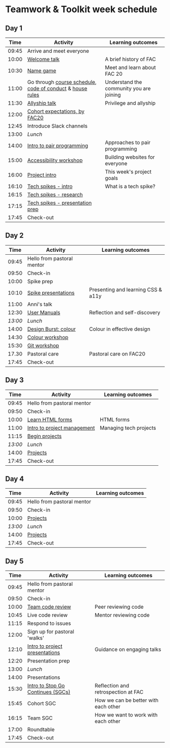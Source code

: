 # Teamwork & Toolkit week schedule

## Day 1

| Time  | Activity                                                                                                    | Learning outcomes                        |
| ----- | ----------------------------------------------------------------------------------------------------------- | ---------------------------------------- |
| 09:45 | Arrive and meet everyone                                                                                    |                                          |
| 10:00 | [Welcome talk][welcome-talk-30]                                                                             | A brief history of FAC                   |
| 10:30 | [Name game][name-game-30]                                                                                   | Meet and learn about FAC 20              |
| 11:00 | Go through [course schedule][course-schedule-10], [code of conduct][coc-10] & [house rules][house-rules-10] | Understand the community you are joining |
| 11:30 | [Allyship talk][ally-talk-30]                                                                               | Privilege and allyship                   |
| 12:00 | [Cohort expectations, by FAC20][student-expectations-45]                                                    |                                          |
| 12:45 | Introduce Slack channels                                                                                    |                                          |
| 13:00 | _Lunch_                                                                                                     |                                          |
| 14:00 | [Intro to pair programming][intro-pairing-60]                                                               | Approaches to pair programming           |
| 15:00 | [Accessibility workshop][a11y-workshop-60]                                                                  | Building websites for everyone           |
| 16:00 | [Project intro][project-intro-10]                                                                           | This week's project goals                |
| 16:10 | [Tech spikes - intro][spikes-intro-5]                                                                       | What is a tech spike?                    |
| 16:15 | [Tech spikes - research][tech-spikes-60]                                                                    |                                          |
| 17:15 | [Tech spikes - presentation prep][spikes-presentations-30]                                                  |                                          |
| 17:45 | Check-out                                                                                                   |                                          |

[welcome-talk-30]: http://facresources.com/slides/students-day-1-talk#/
[name-game-30]: https://github.com/foundersandcoders/master-reference/blob/master/coursebook/week-1/resources/name-game.md
[course-schedule-10]: https://founders-and-coders.gitbook.io/coursebook/
[coc-10]: https://founders-and-coders.gitbook.io/coursebook/student-handbook/code-of-conduct
[house-rules-10]: https://founders-and-coders.gitbook.io/coursebook/student-handbook/course-rules
[ally-talk-30]: https://hackmd.io/@fac/HyJimsFc8
[student-expectations-45]: https://github.com/foundersandcoders/master-reference/blob/master/coursebook/week-1/cohort-code-of-conduct.md
[intro-pairing-60]: https://founders-and-coders.gitbook.io/coursebook/student-handbook/pair-programming
[a11y-workshop-60]: https://github.com/foundersandcoders/web-accessibility/blob/master/putting-yourself-in-someone-elses-shoes.md
[project-intro-10]: https://founders-and-coders.gitbook.io/coursebook/curriculum/teamwork-and-toolkit/project
[spikes-intro-5]: https://founders-and-coders.gitbook.io/coursebook/student-handbook/spikes
[tech-spikes-60]: https://founders-and-coders.gitbook.io/coursebook/curriculum/teamwork-and-toolkit/spikes
[spikes-presentations-30]: https://founders-and-coders.gitbook.io/coursebook/student-handbook/spikes#what-makes-a-good-research-presentation

## Day 2

| Time    | Activity                             | Learning outcomes                  |
| ------- | ------------------------------------ | ---------------------------------- |
| 09:45   | Hello from pastoral mentor           |                                    |
| 09:50   | Check-in                             |                                    |
| 10:00   | Spike prep                           |                                    |
| 10:10   | [Spike presentations][spike-pres-50] | Presenting and learning CSS & a11y |
| 11:00   | Anni's talk                          |                                    |
| 12:30   | [User Manuals][user-manuals-30]      | Reflection and self-discovery      |
| _13:00_ | _Lunch_                              |                                    |
| 14:00   | [Design Burst: colour][db-colour-30] | Colour in effective design         |
| 14:30   | [Colour workshop][db-colour-ws-60]   |                                    |
| 15:30   | [Git workshop][git-ws-120]           |                                    |
| 17.30   | Pastoral care                        | Pastoral care on FAC20             |
| 17:45   | Check-out                            |                                    |

[spikes-presentations-30]: https://founders-and-coders.gitbook.io/coursebook/student-handbook/spikes#what-makes-a-good-research-presentation
[spike-pres-50]: https://founders-and-coders.gitbook.io/coursebook/student-handbook/spikes#what-makes-a-good-research-presentation
[user-manuals-30]: https://github.com/fac20/user-manuals
[db-colour-30]: http://facresources.com/slides/design-burst-week1.html
[db-colour-ws-60]: https://github.com/bobbysebolao/learn-css-variables
[git-ws-120]: https://github.com/foundersandcoders/git-workflow-workshop-for-two

## Day 3

| Time    | Activity                                    | Learning outcomes      |
| ------- | ------------------------------------------- | ---------------------- |
| 09:45   | Hello from pastoral mentor                  |                        |
| 09:50   | Check-in                                    |                        |
| 10:00   | [Learn HTML forms][learn-forms-60]          | HTML forms             |
| 11:00   | [Intro to project management][pm-slides-15] | Managing tech projects |
| 11:15   | [Begin projects][projects]                  |                        |
| _13:00_ | _Lunch_                                     |                        |
| 14:00   | [Projects][projects]                        |                        |
| 17:45   | Check-out                                   |                        |

[learn-forms-60]: https://github.com/oliverjam/learn-html-forms/
[pm-slides-15]: https://hackmd.io/@fac/S1wGfV2M8#/
[projects]: https://founders-and-coders.gitbook.io/coursebook/curriculum/teamwork-and-toolkit/project

## Day 4

| Time    | Activity                   | Learning outcomes |
| ------- | -------------------------- | ----------------- |
| 09:45   | Hello from pastoral mentor |                   |
| 09:50   | Check-in                   |                   |
| 10:00   | [Projects][project-info]   |                   |
| _13:00_ | _Lunch_                    |                   |
| 14:00   | [Projects][project-info]   |                   |
| 17:45   | Check-out                  |                   |

[project-info]: https://founders-and-coders.gitbook.io/coursebook/curriculum/teamwork-and-toolkit/project

## Day 5

| Time  | Activity                                                | Learning outcomes                    |
| ----- | ------------------------------------------------------- | ------------------------------------ |
| 09:45 | Hello from pastoral mentor                              |                                      |
| 09:50 | Check-in                                                |                                      |
| 10:00 | [Team code review][intro-code-review-60]                | Peer reviewing code                  |
| 10:45 | Live code review                                        | Mentor reviewing code                |
| 11:15 | Respond to issues                                       |                                      |
| 12:00 | Sign up for pastoral 'walks'                            |                                      |
| 12:10 | [Intro to project presentations][intro-project-pres-10] | Guidance on engaging talks           |
| 12:20 | Presentation prep                                       |                                      |
| 13:00 | _Lunch_                                                 |                                      |
| 14:00 | Presentations                                           |                                      |
| 15:30 | [Intro to Stop Go Continues (SGCs)][intro-retros-15]    | Reflection and retrospection at FAC  |
| 15:45 | Cohort SGC                                              | How we can be better with each other |
| 16:15 | Team SGC                                                | How we want to work with each other  |
| 17:00 | Roundtable                                              |                                      |
| 17:45 | Check-out                                               |                                      |

[intro-code-review-60]: https://founders-and-coders.gitbook.io/coursebook/student-handbook/code-review
[intro-project-pres-10]: https://founders-and-coders.gitbook.io/coursebook/student-handbook/projects#project-presentation
[intro-retros-15]: https://founders-and-coders.gitbook.io/coursebook/student-handbook/retrospectives
